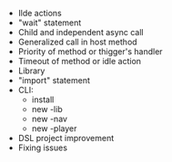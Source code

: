 * Ilde actions
* "wait" statement
* Child and independent async call
* Generalized call in host method
* Priority of method or thigger's handler
* Timeout of method or idle action
* Library
* "import" statement
* CLI:
  * install
  * new -lib
  * new -nav
  * new -player
* DSL project improvement
* Fixing issues
